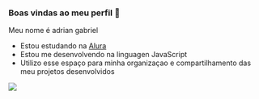 ### Boas vindas ao meu perfil 💙

Meu nome é adrian gabriel

- Estou estudando na [Alura](https://www.alura.com.br)
- Estou me desenvolvendo na linguagen JavaScript
- Utilizo esse espaço para minha organizaçao e compartilhamento das meu projetos desenvolvidos


![](https://media.tenor.com/i7llTDaTPtUAAAAC/naruto.gif)
